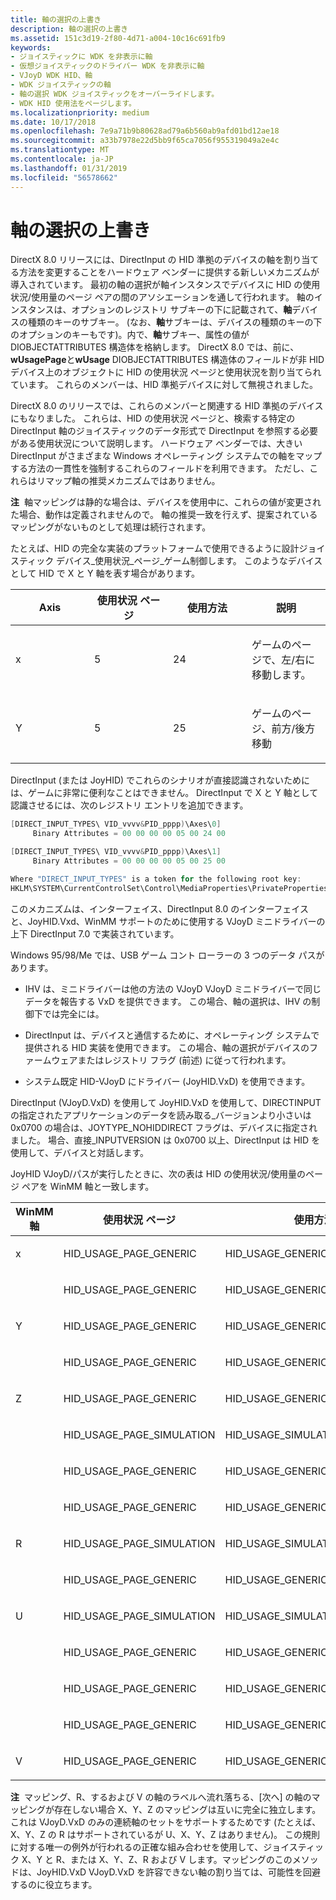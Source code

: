 ```yaml
---
title: 軸の選択の上書き
description: 軸の選択の上書き
ms.assetid: 151c3d19-2f80-4d71-a004-10c16c691fb9
keywords:
- ジョイスティックに WDK を非表示に軸
- 仮想ジョイスティックのドライバー WDK を非表示に軸
- VJoyD WDK HID、軸
- WDK ジョイスティックの軸
- 軸の選択 WDK ジョイスティックをオーバーライドします。
- WDK HID 使用法をページします。
ms.localizationpriority: medium
ms.date: 10/17/2018
ms.openlocfilehash: 7e9a71b9b80628ad79a6b560ab9afd01bd12ae18
ms.sourcegitcommit: a33b7978e22d5bb9f65ca7056f955319049a2e4c
ms.translationtype: MT
ms.contentlocale: ja-JP
ms.lasthandoff: 01/31/2019
ms.locfileid: "56578662"
---
```

# <a name="axis-selection-overrides"></a>軸の選択の上書き





DirectX 8.0 リリースには、DirectInput の HID 準拠のデバイスの軸を割り当てる方法を変更することをハードウェア ベンダーに提供する新しいメカニズムが導入されています。 最初の軸の選択が軸インスタンスでデバイスに HID の使用状況/使用量のページ ペアの間のアソシエーションを通して行われます。 軸のインスタンスは、オプションのレジストリ サブキーの下に記載されて、**軸**デバイスの種類のキーのサブキー。 (なお、**軸**サブキーは、デバイスの種類のキーの下のオプションのキーもです)。内で、**軸**サブキー、属性の値が DIOBJECTATTRIBUTES 構造体を格納します。 DirectX 8.0 では、前に、 **wUsagePage**と**wUsage** DIOBJECTATTRIBUTES 構造体のフィールドが非 HID デバイス上のオブジェクトに HID の使用状況 ページと使用状況を割り当てられています。 これらのメンバーは、HID 準拠デバイスに対して無視されました。

DirectX 8.0 のリリースでは、これらのメンバーと関連する HID 準拠のデバイスにもなりました。 これらは、HID の使用状況 ページと、検索する特定の DirectInput 軸のジョイスティックのデータ形式で DirectInput を参照する必要がある使用状況について説明します。 ハードウェア ベンダーでは、大きい DirectInput がさまざまな Windows オペレーティング システムでの軸をマップする方法の一貫性を強制するこれらのフィールドを利用できます。 ただし、これらはリマップ軸の推奨メカニズムではありません。

**注**  軸マッピングは静的な場合は、デバイスを使用中に、これらの値が変更された場合、動作は定義されませんので。 軸の推奨一致を行えず、提案されているマッピングがないものとして処理は続行されます。

 

たとえば、HID の完全な実装のプラットフォームで使用できるように設計ジョイスティック デバイス\_使用状況\_ページ\_ゲーム制御します。 このようなデバイスとして HID で X と Y 軸を表す場合があります。

<table>
<colgroup>
<col width="25%" />
<col width="25%" />
<col width="25%" />
<col width="25%" />
</colgroup>
<thead>
<tr class="header">
<th>Axis</th>
<th>使用状況 ページ</th>
<th>使用方法</th>
<th>説明</th>
</tr>
</thead>
<tbody>
<tr class="odd">
<td><p>x</p></td>
<td><p>5</p></td>
<td><p>24</p></td>
<td><p>ゲームのページで、左/右に移動します。</p></td>
</tr>
<tr class="even">
<td><p>Y</p></td>
<td><p>5</p></td>
<td><p>25</p></td>
<td><p>ゲームのページ、前方/後方移動</p></td>
</tr>
</tbody>
</table>

 

DirectInput (または JoyHID) でこれらのシナリオが直接認識されないためには、ゲームに非常に便利なことはできません。 DirectInput で X と Y 軸として認識させるには、次のレジストリ エントリを追加できます。

```cpp
[DIRECT_INPUT_TYPES\ VID_vvvv&PID_pppp)\Axes\0]
     Binary Attributes = 00 00 00 00 05 00 24 00

[DIRECT_INPUT_TYPES\ VID_vvvv&PID_pppp)\Axes\1]
     Binary Attributes = 00 00 00 00 05 00 25 00

Where "DIRECT_INPUT_TYPES" is a token for the following root key:
HKLM\SYSTEM\CurrentControlSet\Control\MediaProperties\PrivateProperties\Joystick\OEM
```

このメカニズムは、インターフェイス、DirectInput 8.0 のインターフェイスと、JoyHID.Vxd、WinMM サポートのために使用する VJoyD ミニドライバーの上下 DirectInput 7.0 で実装されています。

Windows 95/98/Me では、USB ゲーム コント ローラーの 3 つのデータ パスがあります。

-   IHV は、ミニドライバーは他の方法の VJoyD VJoyD ミニドライバーで同じデータを報告する VxD を提供できます。 この場合、軸の選択は、IHV の制御下では完全には。

-   DirectInput は、デバイスと通信するために、オペレーティング システムで提供される HID 実装を使用できます。 この場合、軸の選択がデバイスのファームウェアまたはレジストリ フラグ (前述) に従って行われます。

-   システム既定 HID-VJoyD にドライバー (JoyHID.VxD) を使用できます。

DirectInput (VJoyD.VxD) を使用して JoyHID.VxD を使用して、DIRECTINPUT の指定されたアプリケーションのデータを読み取る\_バージョンより小さいは 0x0700 の場合は、JOYTYPE\_NOHIDDIRECT フラグは、デバイスに指定されました。 場合、直接\_INPUTVERSION は 0x0700 以上、DirectInput は HID を使用して、デバイスと対話します。

JoyHID VJoyD/パスが実行したときに、次の表は HID の使用状況/使用量のページ ペアを WinMM 軸と一致します。

<table>
<colgroup>
<col width="33%" />
<col width="33%" />
<col width="33%" />
</colgroup>
<thead>
<tr class="header">
<th>WinMM 軸</th>
<th>使用状況 ページ</th>
<th>使用方法</th>
</tr>
</thead>
<tbody>
<tr class="odd">
<td><p>x</p></td>
<td><p>HID_USAGE_PAGE_GENERIC</p></td>
<td><p>HID_USAGE_GENERIC_X</p></td>
</tr>
<tr class="even">
<td></td>
<td><p>HID_USAGE_PAGE_GENERIC</p></td>
<td><p>HID_USAGE_GENERIC_RY</p></td>
</tr>
<tr class="odd">
<td><p>Y</p></td>
<td><p>HID_USAGE_PAGE_GENERIC</p></td>
<td><p>HID_USAGE_GENERIC_Y</p></td>
</tr>
<tr class="even">
<td></td>
<td><p>HID_USAGE_PAGE_GENERIC</p></td>
<td><p>HID_USAGE_GENERIC_RX</p></td>
</tr>
<tr class="odd">
<td><p>Z</p></td>
<td><p>HID_USAGE_PAGE_GENERIC</p></td>
<td><p>HID_USAGE_GENERIC_Z</p></td>
</tr>
<tr class="even">
<td></td>
<td><p>HID_USAGE_PAGE_SIMULATION</p></td>
<td><p>HID_USAGE_SIMULATION_THROTTLE</p></td>
</tr>
<tr class="odd">
<td></td>
<td><p>HID_USAGE_PAGE_GENERIC</p></td>
<td><p>HID_USAGE_GENERIC_SLIDER</p></td>
</tr>
<tr class="even">
<td></td>
<td><p>HID_USAGE_PAGE_GENERIC</p></td>
<td><p>HID_USAGE_GENERIC_DIAL</p></td>
</tr>
<tr class="odd">
<td><p>R</p></td>
<td><p>HID_USAGE_PAGE_SIMULATION</p></td>
<td><p>HID_USAGE_SIMULATION_RUDDER</p></td>
</tr>
<tr class="even">
<td></td>
<td><p>HID_USAGE_PAGE_GENERIC</p></td>
<td><p>HID_USAGE_GENERIC_RZ</p></td>
</tr>
<tr class="odd">
<td><p>U</p></td>
<td><p>HID_USAGE_PAGE_SIMULATION</p></td>
<td><p>HID_USAGE_SIMULATION_THROTTLE</p></td>
</tr>
<tr class="even">
<td></td>
<td><p>HID_USAGE_PAGE_GENERIC</p></td>
<td><p>HID_USAGE_GENERIC_SLIDER</p></td>
</tr>
<tr class="odd">
<td></td>
<td><p>HID_USAGE_PAGE_GENERIC</p></td>
<td><p>HID_USAGE_GENERIC_DIAL</p></td>
</tr>
<tr class="even">
<td></td>
<td><p>HID_USAGE_PAGE_GENERIC</p></td>
<td><p>HID_USAGE_GENERIC_RY</p></td>
</tr>
<tr class="odd">
<td><p>V</p></td>
<td><p>HID_USAGE_PAGE_GENERIC</p></td>
<td><p>HID_USAGE_GENERIC_RX</p></td>
</tr>
</tbody>
</table>

 

**注**  マッピング、R、するおよび V の軸のラベルへ流れ落ちる、[次へ] の軸のマッピングが存在しない場合 X、Y、Z のマッピングは互いに完全に独立します。 これは VJoyD.VxD のみの連続軸のセットをサポートするためです (たとえば、X、Y、Z の R はサポートされているが U、X、Y、Z はありません)。 この規則に対する唯一の例外が行われるの正確な組み合わせを使用して、ジョイスティック X、Y と R、または X、Y、Z、R および V します。マッピングのこのメソッドは、JoyHID.VxD VJoyD.VxD を許容できない軸の割り当ては、可能性を回避するのに役立ちます。

 

 

 




